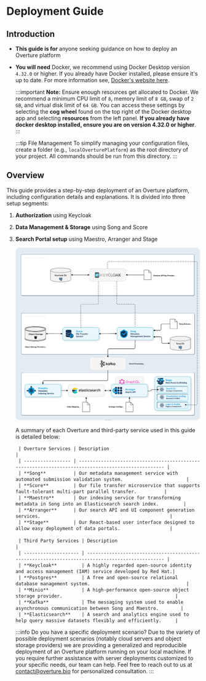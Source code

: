 # Deployment Guide

## Introduction

- **This guide is for** anyone seeking guidance on how to deploy an Overture platform

- **You will need** Docker, we recommend using Docker Desktop version `4.32.0` or higher. If you already have Docker installed, please ensure it's up to date. For more information see, [Docker's website here](https://www.docker.com/products/docker-desktop/).

    :::important
    **Note:** Ensure enough resources get allocated to Docker. We recommend a minimum CPU limit of `8`, memory limit of `8 GB`, swap of `2 GB`, and virtual disk limit of `64 GB`. You can access these settings by selecting the **cog wheel** found on the top right of the Docker desktop app and selecting **resources** from the left panel. **If you already have docker desktop installed, ensure you are on version 4.32.0 or higher**.
    :::

    :::tip File Management
    To simplify managing your configuration files, create a folder (e.g., `localOverturePlatform`) as the root directory of your project. All commands should be run from this directory.
    :::

## Overview

This guide provides a step-by-step deployment of an Overture platform, including configuration details and explanations. It is divided into three setup segments:

1. **Authorization** using Keycloak

2. **Data Management & Storage** using Song and Score

3. **Search Portal setup** using Maestro, Arranger and Stage

    ![Platform Overview](../images/platform.svg 'Platform Overview')

    A summary of each Overture and third-party service used in this guide is detailed below:

        | Overture Services | Description                                                                                        |
        | ----------------- | -------------------------------------------------------------------------------------------------- |
        | **Song**          | Our metadata management service with automated submission validation system.                       |
        | **Score**         | Our file transfer microservice that supports fault-tolerant multi-part parallel transfer.          |
        | **Maestro**       | Our indexing service for transforming metadata in Song into an Elasticsearch search index.         |
        | **Arranger**      | Our search API and UI component generation services.                                               |
        | **Stage**         | Our React-based user interface designed to allow easy deployment of data portals.                  |

        | Third Party Services | Description                                                                                     |
        | -------------------- | ----------------------------------------------------------------------------------------------- |
        | **Keycloak**         | A highly regarded open-source identity and access management (IAM) service developed by Red Hat.|
        | **Postgres**         | A free and open-source relational database management system.                                   |
        | **Minio**            | A high-performance open-source object storage provider.                                         |
        | **Kafka**            | The messaging system used to enable asynchronous communication between Song and Maestro.        |
        | **Elasticsearch**    | A search and analytics engine used to help query massive datasets flexibly and efficiently.     |

    :::info Do you have a specific deployment scenario?
    Due to the variety of possible deployment scenarios (notably cloud servers and object storage providers) we are providing a generalized and reproducible deployment of an Overture platform running on your local machine. If you require further assistance with server deployments customized to your specific needs, our team can help. Feel free to reach out to us at contact@overture.bio for personalized consultation.
    :::


